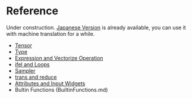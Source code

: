 # Reference

Under construction.
[Japanese Version](../../ja/Reference/README.md) is already available, you can use it with machine translation for a while. 

- [Tensor](Tensor.md)
- [Type](Type.md)
- [Expression and Vectorize Operation](Expression.md)
- [ifel and Loops](IfelLoop.md)
- [Sampler](Sampler.md)
- [trans and reduce](TransReduce.md)
- [Attributes and Input Widgets](AttrWidget.md)
- Bultin Functions (BuiltinFunctions.md)